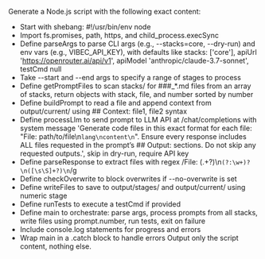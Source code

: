 Generate a Node.js script with the following exact content:
- Start with shebang: #!/usr/bin/env node
- Import fs.promises, path, https, and child_process.execSync
- Define parseArgs to parse CLI args (e.g., --stacks=core, --dry-run) and env vars (e.g., VIBEC_API_KEY), with defaults like stacks: ['core'], apiUrl 'https://openrouter.ai/api/v1', apiModel 'anthropic/claude-3.7-sonnet', testCmd null
- Take --start and --end args to specify a range of stages to process
- Define getPromptFiles to scan stacks/<stack> for ###_*.md files from an array of stacks, return objects with stack, file, and number sorted by number
- Define buildPrompt to read a file and append context from output/current/ using ## Context: file1, file2 syntax
- Define processLlm to send prompt to LLM API at /chat/completions with system message 'Generate code files in this exact format for each file: "File: path/to/file\n```lang\ncontent\n```". Ensure every response includes ALL files requested in the prompt’s ## Output: sections. Do not skip any requested outputs.', skip in dry-run, require API key
- Define parseResponse to extract files with regex /File: (.+?)\n```(?:\w+)?\n([\s\S]+?)\n```/g
- Define checkOverwrite to block overwrites if --no-overwrite is set
- Define writeFiles to save to output/stages/<stage> and output/current/ using numeric stage
- Define runTests to execute a testCmd if provided
- Define main to orchestrate: parse args, process prompts from all stacks, write files using prompt.number, run tests, exit on failure
- Include console.log statements for progress and errors
- Wrap main in a .catch block to handle errors
Output only the script content, nothing else.